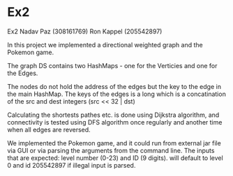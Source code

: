 # Ex2
Ex2 Nadav Paz (308161769) Ron Kappel (205542897)


In this project we implemented a directional weighted graph and the Pokemon game.

The graph DS contains two HashMaps - one for the Verticies and one for the Edges.

The nodes do not hold the address of the edges but the key to the edge in the main HashMap.
The keys of the edges is a long which is a concatination of the src and dest integers (src << 32 | dst)

Calculating the shortests pathes etc. is done using Dijkstra algorithm, and connectivity is tested using DFS algorithm once regularly and another time when all edges are reversed.

We implemented the Pokemon game, and it could run from external jar file via GUI or via parsing the arguments from the command line.
The inputs that are expected: level number (0-23) and ID (9 digits). will default to level 0 and id 205542897 if illegal input is parsed.
